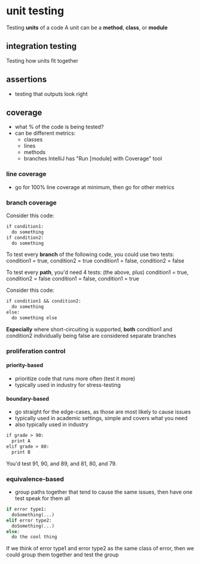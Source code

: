 # unit testing

Testing **units** of a code
A unit can be a **method**, **class**, or **module**

## integration testing

Testing how units fit together

## assertions

- testing that outputs look right

## coverage

- what % of the code is being tested?
- can be different metrics:
  - classes
  - lines
  - methods
  - branches
IntelliJ has "Run [module] with Coverage" tool

### line coverage

- go for 100% line coverage at minimum, then go for other metrics

### branch coverage

Consider this code:

```txt
if condition1:
  do something
if condition2:
  do something
```

To test every **branch** of the following code, you could use two tests:
condition1 = true, condition2 = true
condition1 = false, condition2 = false

To test every **path**, you'd need 4 tests:
(the above, plus)
condition1 = true, condition2 = false
condition1 = false, condition1 = true

Consider this code:

```txt
if condition1 && condition2:
  do something
else:
  do something else
```

**Especially** where short-circuiting is supported,
**both** condition1 and condition2 individually being false
are considered separate branches

### proliferation control

#### priority-based

- prioritize code that runs more often (test it more)
- typically used in industry for stress-testing

#### boundary-based

- go straight for the edge-cases, as those are most likely to cause issues
- typically used in academic settings, simple and covers what you need
- also typically used in industry

```txt
if grade > 90:
  print A
elif grade > 80:
  print B
```

You'd test 91, 90, and 89, and 81, 80, and 79.

### equivalence-based

- group paths together that tend to cause the same issues,
then have one test speak for them all

```py
if error type1:
  doSomething(...)
elif error type2:
  doSomething(...)
else:
  do the cool thing
```

If we think of error type1 and error type2 as the same class of error, then we could group them together and test the group
